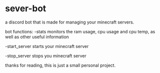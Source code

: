 # sever-bot
a discord bot that is made for managing your minecraft servers.

bot functions:
-stats
monitors the ram usage, cpu usage and cpu temp, as well as other useful information

-start_server
starts your minecraft server

-stop_server
stops you minecraft server

thanks for reading, this is just a small personal project.
